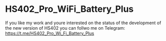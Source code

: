 # HS402_Pro_WiFi_Battery_Plus


If you like my work and youre interested on the status of the development of the new version of HS402 you can follwo me on Telegram: https://t.me/HS402_Pro_Wi_Fi_Battery_Plus
